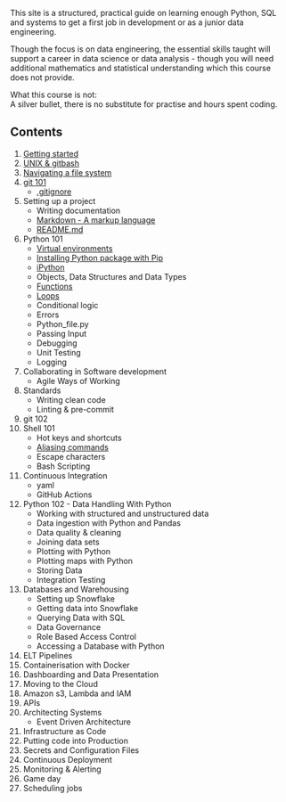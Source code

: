 This site is a structured, practical guide on learning enough Python, SQL and systems to get a first job in development or as a junior data engineering.

Though the focus is on data engineering, the essential skills taught will support a career in data science or data analysis - though you will need additional mathematics and statistical understanding which this course does not provide.


What this course is not:  
A silver bullet, there is no substitute for practise and hours spent coding.


## Contents
1. [Getting started](100/getting-started.md)
1. [UNIX & gitbash](100/intro-to-unix-and-gitbash.md)
1. [Navigating a file system](100/navigating-a-file-system.md)
1. [git 101](git/101.md)
    - [.gitignore](git/gitignore.md)
1. Setting up a project
    - Writing documentation
    - [Markdown - A markup language](writing-documentation/Markdown.md)
    - [README.md](writing-documentation/README.md)
1. Python 101
    -  [Virtual environments](python/virtual-environments.md)
    - [Installing Python package with Pip](python/pip-the-package-manager.md)
    - [iPython](python/ipython.md)
    - Objects, Data Structures and Data Types
    - [Functions](python/functions.md)
    - [Loops](python/loops.md)
    - Conditional logic
    - Errors
    - Python_file.py
    - Passing Input
    - Debugging
    - Unit Testing
    - Logging
1. Collaborating in Software development
    - Agile Ways of Working
1. Standards
    - Writing clean code
    - Linting & pre-commit
1. git 102
1. Shell 101
    - Hot keys and shortcuts
    - [Aliasing commands](shell/aliasing.md)
    - Escape characters
    - Bash Scripting
1. Continuous Integration
    - yaml
    - GitHub Actions
1. Python 102 - Data Handling With Python
    - Working with structured and unstructured data
    - Data ingestion with Python and Pandas
    - Data quality & cleaning
    - Joining data sets
    - Plotting with Python
    - Plotting maps with Python
    - Storing Data
    - Integration Testing
1. Databases and Warehousing
    - Setting up Snowflake
    - Getting data into Snowflake
    - Querying Data with SQL
    - Data Governance
    - Role Based Access Control
    - Accessing a Database with Python
1. ELT Pipelines
1. Containerisation with Docker
1. Dashboarding and Data Presentation
1. Moving to the Cloud
1. Amazon s3, Lambda and IAM
1. APIs
1. Architecting Systems
    - Event Driven Architecture
1. Infrastructure as Code
1. Putting code into Production
1. Secrets and Configuration Files
1. Continuous Deployment
1. Monitoring & Alerting
1. Game day
1. Scheduling jobs

